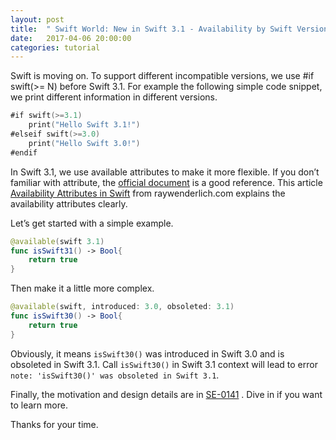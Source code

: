 ```yaml
---
layout: post
title:  " Swift World: New in Swift 3.1 - Availability by Swift Version"
date:   2017-04-06 20:00:00
categories: tutorial
---
```


Swift is moving on. To support different incompatible versions, we use \#if swift(>= N) before Swift 3.1.  For example the following simple code snippet, we print different information in different versions.

```swift
#if swift(>=3.1)
    print("Hello Swift 3.1!")
#elseif swift(>=3.0)
    print("Hello Swift 3.0!")
#endif
```

In Swift 3.1, we use available attributes to make it more flexible. If you don’t familiar with attribute, the [official document](https://developer.apple.com/library/content/documentation/Swift/Conceptual/Swift_Programming_Language/Attributes.html) is a good reference. This article [Availability Attributes in Swift](https://www.raywenderlich.com/139077/availability-attributes-swift)  from raywenderlich.com explains the availability attributes clearly.

Let’s get started with a simple example.

```swift
@available(swift 3.1)
func isSwift31() -> Bool{
    return true
}
```

Then make it a little more complex.

```swift
@available(swift, introduced: 3.0, obsoleted: 3.1)
func isSwift30() -> Bool{
    return true
}
```

Obviously, it means `isSwift30()` was introduced in Swift 3.0 and is obsoleted in Swift 3.1. Call `isSwift30()`  in Swift 3.1 context will lead to error `note: 'isSwift30()' was obsoleted in Swift 3.1`.

Finally, the motivation and design details are in [SE-0141](https://github.com/apple/swift-evolution/blob/master/proposals/0141-available-by-swift-version.md) .  Dive in if you want to learn more.

Thanks for your time.
